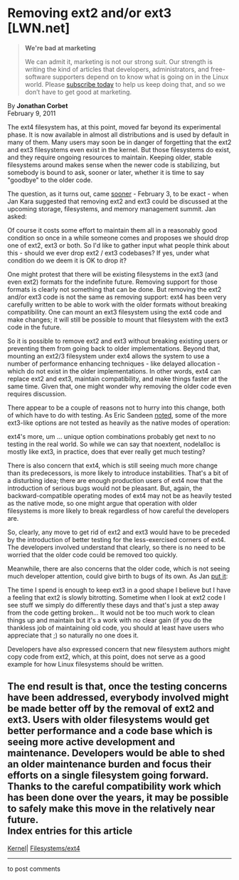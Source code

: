 # Removing ext2 and/or ext3 [LWN.net]

> **We're bad at marketing**
> 
> We can admit it, marketing is not our strong suit. Our strength is writing the kind of articles that developers, administrators, and free-software supporters depend on to know what is going on in the Linux world. Please [subscribe today](/Promo/nsn-bad/subscribe) to help us keep doing that, and so we don’t have to get good at marketing. 

By **Jonathan Corbet**  
February 9, 2011 

The ext4 filesystem has, at this point, moved far beyond its experimental phase. It is now available in almost all distributions and is used by default in many of them. Many users may soon be in danger of forgetting that the ext2 and ext3 filesystems even exist in the kernel. But those filesystems do exist, and they require ongoing resources to maintain. Keeping older, stable filesystems around makes sense when the newer code is stabilizing, but somebody is bound to ask, sooner or later, whether it is time to say "goodbye" to the older code. 

The question, as it turns out, came [sooner](/Articles/426962/) \- February 3, to be exact - when Jan Kara suggested that removing ext2 and ext3 could be discussed at the upcoming storage, filesystems, and memory management summit. Jan asked: 

Of course it costs some effort to maintain them all in a reasonably good condition so once in a while someone comes and proposes we should drop one of ext2, ext3 or both. So I'd like to gather input what people think about this - should we ever drop ext2 / ext3 codebases? If yes, under what condition do we deem it is OK to drop it? 

One might protest that there will be existing filesystems in the ext3 (and even ext2) formats for the indefinite future. Removing support for those formats is clearly not something that can be done. But removing the ext2 and/or ext3 code is not the same as removing support: ext4 has been very carefully written to be able to work with the older formats without breaking compatibility. One can mount an ext3 filesystem using the ext4 code and make changes; it will still be possible to mount that filesystem with the ext3 code in the future. 

So it is possible to remove ext2 and ext3 without breaking existing users or preventing them from going back to older implementations. Beyond that, mounting an ext2/3 filesystem under ext4 allows the system to use a number of performance enhancing techniques - like delayed allocation - which do not exist in the older implementations. In other words, ext4 can replace ext2 and ext3, maintain compatibility, and make things faster at the same time. Given that, one might wonder why removing the older code even requires discussion. 

There appear to be a couple of reasons not to hurry into this change, both of which have to do with testing. As Eric Sandeen [noted](/Articles/426964/), some of the more ext3-like options are not tested as heavily as the native modes of operation: 

ext4's more, um ... unique option combinations probably get next to no testing in the real world. So while we can say that noextent, nodelalloc is mostly like ext3, in practice, does that ever really get much testing? 

There is also concern that ext4, which is still seeing much more change than its predecessors, is more likely to introduce instabilities. That's a bit of a disturbing idea; there are enough production users of ext4 now that the introduction of serious bugs would not be pleasant. But, again, the backward-compatible operating modes of ext4 may not be as heavily tested as the native mode, so one might argue that operation with older filesystems is more likely to break regardless of how careful the developers are. 

So, clearly, any move to get rid of ext2 and ext3 would have to be preceded by the introduction of better testing for the less-exercised corners of ext4. The developers involved understand that clearly, so there is no need to be worried that the older code could be removed too quickly. 

Meanwhile, there are also concerns that the older code, which is not seeing much developer attention, could give birth to bugs of its own. As Jan [put it](/Articles/426965/): 

The time I spend is enough to keep ext3 in a good shape I believe but I have a feeling that ext2 is slowly bitrotting. Sometime when I look at ext2 code I see stuff we simply do differently these days and that's just a step away from the code getting broken... It would not be too much work to clean things up and maintain but it's a work with no clear gain (if you do the thankless job of maintaining old code, you should at least have users who appreciate that ;) so naturally no one does it. 

Developers have also expressed concern that new filesystem authors might copy code from ext2, which, at this point, does not serve as a good example for how Linux filesystems should be written. 

The end result is that, once the testing concerns have been addressed, everybody involved might be made better off by the removal of ext2 and ext3. Users with older filesystems would get better performance and a code base which is seeing more active development and maintenance. Developers would be able to shed an older maintenance burden and focus their efforts on a single filesystem going forward. Thanks to the careful compatibility work which has been done over the years, it may be possible to safely make this move in the relatively near future.  
Index entries for this article  
---  
[Kernel](/Kernel/Index)| [Filesystems/ext4](/Kernel/Index#Filesystems-ext4)  
  


* * *

to post comments 
